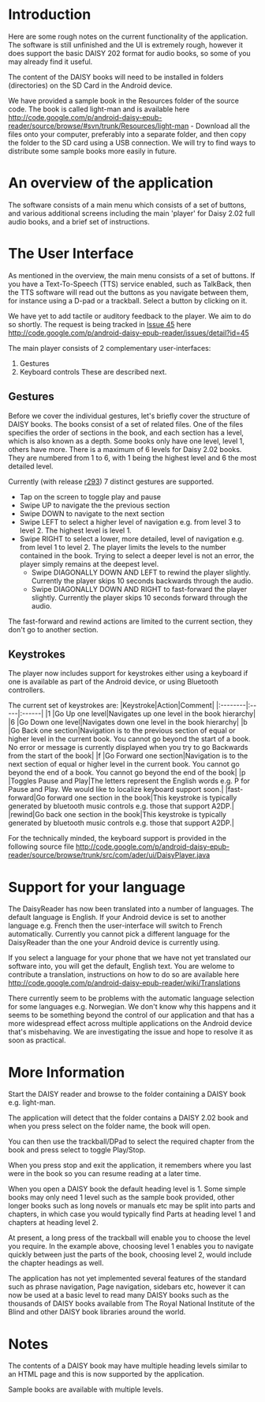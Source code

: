 # Introduction #

Here are some rough notes on the current functionality of the application. The software is still unfinished and the UI is extremely rough, however it does support the basic DAISY 202 format for audio books, so some of you may already find it useful.

The content of the DAISY books will need to be installed in folders (directories) on the SD Card in the Android device.

We have provided a sample book in the Resources folder of the source code. The book is called light-man and is available here http://code.google.com/p/android-daisy-epub-reader/source/browse/#svn/trunk/Resources/light-man - Download all the files onto your computer, preferably into a separate folder, and then copy the folder to the SD card using a USB connection. We will try to find ways to distribute some sample books more easily in future.

# An overview of the application #
The software consists of a main menu which consists of a set of buttons, and various additional screens including the main 'player' for Daisy 2.02 full audio books, and a brief set of instructions.

# The User Interface #
As mentioned in the overview, the main menu consists of a set of buttons. If you have a Text-To-Speech (TTS) service enabled, such as TalkBack, then the TTS software will read out the buttons as you navigate between them, for instance using a D-pad or a trackball. Select a button by clicking on it.

We have yet to add tactile or auditory feedback to the player. We aim to do so shortly. The request is being tracked in [Issue 45](https://code.google.com/p/android-daisy-epub-reader/issues/detail?id=45) here http://code.google.com/p/android-daisy-epub-reader/issues/detail?id=45

The main player consists of 2 complementary user-interfaces:
  1. Gestures
  1. Keyboard controls
These are described next.

## Gestures ##
Before we cover the individual gestures, let's briefly cover the structure of DAISY books. The books consist of a set of related files. One of the files specifies the order of sections in the book, and each section has a level, which is also known as a depth. Some books only have one level, level 1, others have more. There is a maximum of 6 levels for Daisy 2.02 books. They are numbered from 1 to 6, with 1 being the highest level and 6 the most detailed level.

Currently (with release [r293](https://code.google.com/p/android-daisy-epub-reader/source/detail?r=293)) 7 distinct gestures are supported.
  * Tap on the screen to toggle play and pause
  * Swipe UP to navigate the the previous section
  * Swipe DOWN to navigate to the next section
  * Swipe LEFT to select a higher level of navigation e.g. from level 3 to level 2. The highest level is level 1.
  * Swipe RIGHT to select a lower, more detailed, level of navigation e.g. from level 1 to level 2.  The player limits the levels to the number contained in the book. Trying to select a deeper level is not an error, the player simply remains at the deepest level.
    * Swipe DIAGONALLY DOWN AND LEFT to rewind the player slightly. Currently the player skips 10 seconds backwards through the audio.
    * Swipe DIAGONALLY DOWN AND RIGHT to fast-forward the player slightly. Currently the player skips 10 seconds forward through the audio.

The fast-forward and rewind actions are limited to the current section, they don't go to another section.

## Keystrokes ##
The player now includes support for keystrokes either using a keyboard if one is available as part of the Android device, or using Bluetooth controllers.

The current set of keystrokes are:
|Keystroke|Action|Comment|
|:--------|:-----|:------|
|1 |Go Up one level|Navigates up one level in the book hierarchy|
|6 |Go Down one level|Navigates down one level in the book hierarchy|
|b |Go Back one section|Navigation is to the previous section of equal or higher level in the current book. You cannot go beyond the start of a book. No error or message is currently displayed when you try to go Backwards from the start of the book|
|f |Go Forward one section|Navigation is to the next section of equal or higher level in the current book. You cannot go beyond the end of a book. You cannot go beyond the end of the book|
|p |Toggles Pause and Play|The letters represent the English words e.g. P for Pause and Play. We would like to localize keyboard support soon.|
|fast-forward|Go forward one section in the book|This keystroke is typically generated by bluetooth music controls e.g. those that support A2DP.|
|rewind|Go back one section in the book|This keystroke is typically generated by bluetooth music controls e.g. those that support A2DP.|

For the technically minded, the keyboard support is provided in the following source file
http://code.google.com/p/android-daisy-epub-reader/source/browse/trunk/src/com/ader/ui/DaisyPlayer.java

# Support for your language #
The DaisyReader has now been translated into a number of languages. The default language is English. If your Android device is set to another language e.g. French then the user-interface will switch to French automatically. Currently you cannot pick a different language for the DaisyReader than the one your Android device is currently using.

If you select a language for your phone that we have not yet translated our software into, you will get the default, English text. You are welome to contribute a translation, instructions on how to do so are available here http://code.google.com/p/android-daisy-epub-reader/wiki/Translations

There currently seem to be problems with the automatic language selection for some languages e.g. Norwegian. We don't know why this happens and it seems to be something beyond the control of our application and that has a more widespread effect across multiple applications on the Android device that's misbehaving. We are investigating the issue and hope to resolve it as soon as practical.

# More Information #
Start the DAISY reader and browse to the folder containing a DAISY book e.g. light-man.

The application will detect that the folder contains a DAISY 2.02 book and
when you press select on the folder name, the book will open.

You can then use the trackball/DPad to select the required chapter
from the book and press select to toggle Play/Stop.

When you press stop and exit the application, it remembers where
you last were in the book so you can resume reading at a later time.

When you open a DAISY book the default heading level is 1. Some simple
books may only need 1 level such as the sample book provided, other
longer books such as long novels or manuals etc may be split into
parts and chapters, in which case you would typically find Parts at
heading level 1 and chapters at heading level 2.

At present, a long press of the trackball will enable you to choose
the level you require. In the example above, choosing level 1 enables
you to navigate quickly between just the parts of the book, choosing
level 2, would include the chapter headings as well.

The application has not yet implemented several features of the
standard such as phrase navigation, Page navigation, sidebars etc,
however it can now be used at a basic level to read many DAISY books
such as the thousands of DAISY books available from The Royal National
Institute of the Blind and other DAISY book libraries around the
world.

# Notes #
The contents of a DAISY book may have multiple heading levels similar
to an HTML page and this is now supported by the application.

Sample books are available with multiple levels.